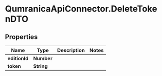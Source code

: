 # QumranicaApiConnector.DeleteTokenDTO

## Properties

Name | Type | Description | Notes
------------ | ------------- | ------------- | -------------
**editionId** | **Number** |  | 
**token** | **String** |  | 


